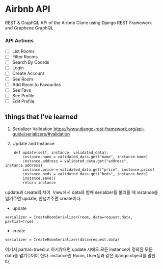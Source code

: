 # Airbnb API

REST & GraphQL API of the Airbnb Clone using Django REST Framework and Graphene GraphQL

### API Actions

- [ ] List Rooms
- [ ] Filter Rooms
- [ ] Search By Coords
- [ ] Login
- [ ] Create Account
- [ ] See Room
- [ ] Add Room to Favourites
- [ ] See Favs
- [ ] See Profile
- [ ] Edit Profile

## things that I've learned

1. Serializer Validation
https://www.django-rest-framework.org/api-guide/serializers/#validation

2. Update and Instance
~~~
    def update(self, instance, validated_data):
        instance.name = validated_data.get("name", instance.name)
        instance.address = validated_data.get("address", instance.address)
        instance.price = validated_data.get("price", instance.price)
        instance.beds = validated_data.get("beds", instance.beds)
        instance.save()
        return instance
~~~
update과 create의 차이. View에서 data와 함께 serializer를 불러올 때 instance를 넘겨주면 update, 안넘겨주면 create이다.
- update
~~~
serializer = CreateRoomSerializer(room, data=request.data, partial=True)
~~~
- create
~~~
serializer = CreateRoomSerializer(data=request.data)
~~~
여기서 partial=true라고 하지않으면 update 시에도 모든 instance에 정의된 모든 data를 넘겨주어야 한다.
instance란 Room, User등과 같은 django object를 말한다.
